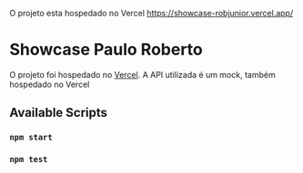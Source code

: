 O projeto esta hospedado no Vercel
https://showcase-robjunior.vercel.app/

# Showcase Paulo Roberto

O projeto foi hospedado no [Vercel](https://showcase-robjunior.vercel.app/).
A API utilizada é um mock, também hospedado no Vercel

## Available Scripts
### `npm start`
### `npm test`
